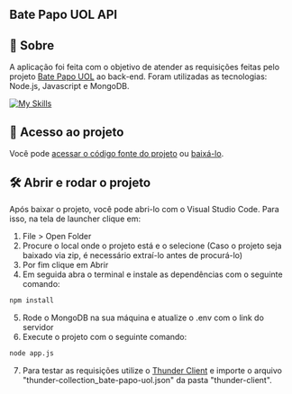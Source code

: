 ## Bate Papo UOL API

## 📝 Sobre

A aplicação foi feita com o objetivo de atender as requisições feitas pelo projeto [Bate Papo UOL](https://github.com/ccarlaa/bate_papo_uol) ao back-end. Foram utilizadas as tecnologias: Node.js, Javascript e MongoDB.


[![My Skills](https://skills.thijs.gg/icons?i=nodejs,javascript,mongodb&theme=light)](https://skills.thijs.gg)

## 📁 Acesso ao projeto

Você pode [acessar o código fonte do projeto](https://github.com/ccarlaa/batepapo-uol-api) ou [baixá-lo](https://github.com/ccarlaa/batepapo-uol-api/archive/refs/heads/main.zip).

## 🛠️ Abrir e rodar o projeto

Após baixar o projeto, você pode abri-lo com o Visual Studio Code. Para isso, na tela de launcher clique em:

1. File > Open Folder
2. Procure o local onde o projeto está e o selecione (Caso o projeto seja baixado via zip, é necessário extraí-lo antes de procurá-lo)
3. Por fim clique em Abrir
4. Em seguida abra o terminal e instale as dependências com o seguinte comando:

```bash
npm install 
```
5. Rode o MongoDB na sua máquina e atualize o .env com o link do servidor
6. Execute o projeto com o seguinte comando:

```bash
node app.js
```
7. Para testar as requisições utilize o [Thunder Client](https://github.com/rangav/thunder-client-support) e importe
o arquivo "thunder-collection_bate-papo-uol.json" da pasta "thunder-client".


